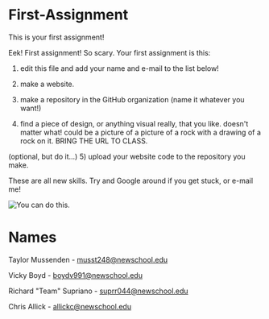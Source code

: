 # First-Assignment
This is your first assignment!

Eek! First assignment! So scary. Your first assignment is this:

1) edit this file and add your name and e-mail to the list below!

2) make a website.

3) make a repository in the GitHub organization (name it whatever you want!)

4) find a piece of design, or anything visual really, that you like. doesn't matter what! could be a picture of a picture of a rock with a drawing of a rock on it. BRING THE URL TO CLASS.

(optional, but do it...)
5) upload your website code to the repository you make.

These are all new skills. Try and Google around if you get stuck, or e-mail me!

![You can do this.](http://cnl.h.cdn.cosmopolitan.nl/assets/15/31/1438003573-tumblr-inline-nnzc7w5zub1s18t9u-500.gif)

# Names
Taylor Mussenden - musst248@newschool.edu

Vicky Boyd - boydv991@newschool.edu

Richard "Team" Supriano - suprr044@newschool.edu

Chris Allick - allickc@newschool.edu
